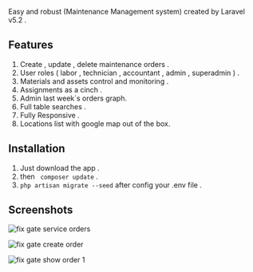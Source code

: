 Easy and robust (Maintenance Management system) created by Laravel v5.2 .

## Features

1. Create , update , delete maintenance orders .
2. User roles ( labor , technician , accountant , admin , superadmin ) .
3. Materials and assets control and monitoring .
4. Assignments as a cinch .
5. Admin last week`s orders graph.
6. Full table searches .
7. Fully Responsive .
8. Locations list with google map out of the box.

## Installation

1. Just download the app . 
2. then ``` composer update``` .
3. ```php artisan migrate --seed``` after config your .env file .

## Screenshots

![fix gate service orders](https://cloud.githubusercontent.com/assets/8302755/25550818/22e01e26-2c85-11e7-8ef4-6e4dd46f8359.png)

![fix gate create order](https://cloud.githubusercontent.com/assets/8302755/25550819/24c0ac10-2c85-11e7-9a1b-da587cfe3409.png)

![fix gate show order 1](https://cloud.githubusercontent.com/assets/8302755/25550822/2a2b95f2-2c85-11e7-9588-808c8af193ca.png)
